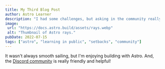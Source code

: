 ```yaml
---
title: My Third Blog Post
author: Astro Learner
description: "I had some challenges, but asking in the community really helped!"
image:
 url: "https://docs.astro.build/assets/rays.webp"
 alt: "Thumbnail of Astro rays."
pubDate: 2022-07-15
tags: ["astro", "learning in public", "setbacks", "community"]
---
```


It wasn't always smooth sailing, but I'm enjoying building with Astro. And, the [Discord community](https://astro.build/chat) is really friendly and helpful!
